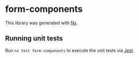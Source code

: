 # form-components

This library was generated with [Nx](https://nx.dev).

## Running unit tests

Run `nx test form-components` to execute the unit tests via [Jest](https://jestjs.io).
